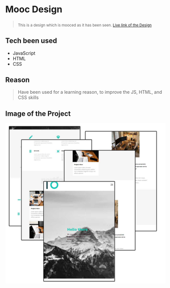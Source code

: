 # Mooc Design
> <sub>This is a design which is mooced as it has been seen. [Live link of the Design](https://one-y0qo.onrender.com/) </sub>

## Tech been used
* JavaScript
* HTML
* CSS

## Reason
> Have been used for a learning reason, to improve the JS, HTML, and CSS skills

## Image of the Project 
![Project Image](https://github.com/hamza19944/Design-1/blob/main/images/%D0%9D%D0%BE%D0%B2%D1%8B%D0%B9%20%D0%BF%D1%80%D0%BE%D0%B5%D0%BA%D1%82%20(5).jpg)
